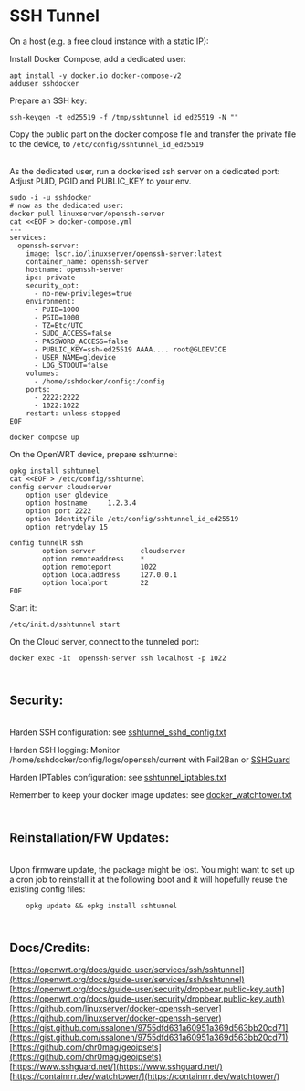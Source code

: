 SSH Tunnel
==========

On a host (e.g. a free cloud instance with a static IP):

Install Docker Compose, add a dedicated user:

    apt install -y docker.io docker-compose-v2
    adduser sshdocker
    

Prepare an SSH key:

    ssh-keygen -t ed25519 -f /tmp/sshtunnel_id_ed25519 -N ""

Copy the public part on the docker compose file and transfer the private file to the device, to `/etc/config/sshtunnel_id_ed25519`

\
As the dedicated user, run a dockerised ssh server on a dedicated port:
Adjust PUID, PGID and PUBLIC_KEY to your env.

    sudo -i -u sshdocker
    # now as the dedicated user:
    docker pull linuxserver/openssh-server
    cat <<EOF > docker-compose.yml
    ---
    services:
      openssh-server:
        image: lscr.io/linuxserver/openssh-server:latest
        container_name: openssh-server
        hostname: openssh-server
        ipc: private
        security_opt:
          - no-new-privileges=true
        environment:
          - PUID=1000
          - PGID=1000
          - TZ=Etc/UTC
          - SUDO_ACCESS=false
          - PASSWORD_ACCESS=false
          - PUBLIC_KEY=ssh-ed25519 AAAA.... root@GLDEVICE
          - USER_NAME=gldevice
          - LOG_STDOUT=false
        volumes:
          - /home/sshdocker/config:/config
        ports:
          - 2222:2222
          - 1022:1022
        restart: unless-stopped
    EOF

    docker compose up


On the OpenWRT device, prepare sshtunnel:

    opkg install sshtunnel
    cat <<EOF > /etc/config/sshtunnel
    config server cloudserver
        option user gldevice
        option hostname     1.2.3.4
        option port 2222
        option IdentityFile /etc/config/sshtunnel_id_ed25519
        option retrydelay 15
    
    config tunnelR ssh
            option server           cloudserver
            option remoteaddress    *
            option remoteport       1022
            option localaddress     127.0.0.1
            option localport        22
    EOF

Start it:

    /etc/init.d/sshtunnel start

On the Cloud server, connect to the tunneled port:

    docker exec -it  openssh-server ssh localhost -p 1022

\
Security:
-------------

\
Harden SSH configuration: see [sshtunnel_sshd_config.txt](./sshtunnel_sshd_config.txt)

Harden SSH logging: Monitor /home/sshdocker/config/logs/openssh/current with Fail2Ban or [SSHGuard](./sshtunnel_sshguard.txt)

Harden IPTables configuration: see [sshtunnel_iptables.txt](./sshtunnel_iptables.txt)

Remember to keep your docker image updates: see [docker_watchtower.txt](./docker_watchtower.txt)

\
Reinstallation/FW Updates:
-------------

\
Upon firmware update, the package might be lost. You might want to set up a cron job to reinstall it at the following boot and it will hopefully reuse the existing config files:

        opkg update && opkg install sshtunnel


\
Docs/Credits:
-------------

[https://openwrt.org/docs/guide-user/services/ssh/sshtunnel](https://openwrt.org/docs/guide-user/services/ssh/sshtunnel)
\
[https://openwrt.org/docs/guide-user/security/dropbear.public-key.auth](https://openwrt.org/docs/guide-user/security/dropbear.public-key.auth)
\
[https://github.com/linuxserver/docker-openssh-server](https://github.com/linuxserver/docker-openssh-server)
\
[https://gist.github.com/ssalonen/9755dfd631a60951a369d563bb20cd71](https://gist.github.com/ssalonen/9755dfd631a60951a369d563bb20cd71)
\
[https://github.com/chr0mag/geoipsets](https://github.com/chr0mag/geoipsets)
\
[https://www.sshguard.net/](https://www.sshguard.net/)
\
[https://containrrr.dev/watchtower/](https://containrrr.dev/watchtower/)
